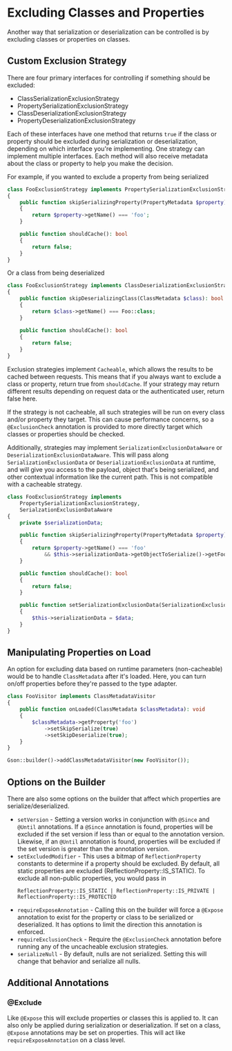 Excluding Classes and Properties
================================

Another way that serialization or deserialization can be controlled is
by excluding classes or properties on classes.

Custom Exclusion Strategy
-------------------------

There are four primary interfaces for controlling if something should
be excluded:

* ClassSerializationExclusionStrategy
* PropertySerializationExclusionStrategy
* ClassDeserializationExclusionStrategy
* PropertyDeserializationExclusionStrategy

Each of these interfaces have one method that returns `true` if the
class or property should be excluded during serialization or
deserialization, depending on which interface you're implementing. One
strategy can implement multiple interfaces. Each method will also
receive metadata about the class or property to help you make the
decision.

For example, if you wanted to exclude a property from being serialized

```php
class FooExclusionStrategy implements PropertySerializationExclusionStrategy
{
    public function skipSerializingProperty(PropertyMetadata $property): bool
    {
        return $property->getName() === 'foo';
    }

    public function shouldCache(): bool
    {
        return false;
    }
}
```

Or a class from being deserialized

```php
class FooExclusionStrategy implements ClassDeserializationExclusionStrategy
{
    public function skipDeserializingClass(ClassMetadata $class): bool
    {
        return $class->getName() === Foo::class;
    }

    public function shouldCache(): bool
    {
        return false;
    }
}
```

Exclusion strategies implement `Cacheable`, which allows the results
to be cached between requests. This means that if you always want to
exclude a class or property, return true from `shouldCache`. If your
strategy may return different results depending on request data or the
authenticated user, return false here.

If the strategy is not cacheable, all such strategies will be run
on every class and/or property they target. This can cause performance
concerns, so a `@ExclusionCheck` annotation is provided to more directly
target which classes or properties should be checked.

Additionally, strategies may implement `SerializationExclusionDataAware`
or `DeserializationExclusionDataAware`. This will pass along
`SerializationExclusionData` or `DeserializationExclusionData` at
runtime, and will give you access to the payload, object that's being
serialized, and other contextual information like the current path. This
is not compatible with a cacheable strategy.

```php
class FooExclusionStrategy implements
    PropertySerializationExclusionStrategy,
    SerialzationExclusionDataAware
{
    private $serializationData;

    public function skipSerializingProperty(PropertyMetadata $property): bool
    {
        return $property->getName() === 'foo'
            && $this->serializationData->getObjectToSerialize()->getFoo() !== 5;
    }

    public function shouldCache(): bool
    {
        return false;
    }

    public function setSerializationExclusionData(SerializationExclusionData $data): void
    {
        $this->serializationData = $data;
    }
}
```

Manipulating Properties on Load
-------------------------------

An option for excluding data based on runtime parameters (non-cacheable)
would be to handle `ClassMetadata` after it's loaded. Here, you can
turn on/off properties before they're passed to the type adapter.

```php
class FooVisitor implements ClassMetadataVisitor
{
    public function onLoaded(ClassMetadata $classMetadata): void
    {
        $classMetadata->getProperty('foo')
            ->setSkipSerialize(true)
            ->setSkipDeserialize(true);
    }
}

Gson::builder()->addClassMetadataVisitor(new FooVisitor());
```

Options on the Builder
----------------------

There are also some options on the builder that affect which properties
are serialize/deserialized.

* `setVersion` - Setting a version works in conjunction with `@Since` and
  `@Until` annotations.  If a `@Since` annotation is found, properties
  will be excluded if the set version if less than or equal to the
  annotation version. Likewise, if an `@Until` annotation is found,
  properties will be excluded if the set version is greater than the
  annotation version.
* `setExcludedModifier` - This uses a bitmap of `ReflectionProperty`
  constants to determine if a property should be excluded.  By default,
  all static properties are excluded (ReflectionProperty::IS_STATIC).
  To exclude all non-public properties, you would pass in
  ```
  ReflectionProperty::IS_STATIC | ReflectionProperty::IS_PRIVATE | ReflectionProperty::IS_PROTECTED
  ```
* `requireExposeAnnotation` - Calling this on the builder will force
  a `@Expose` annotation to exist for the property or class to be
  serialized or deserialized.  It has options to limit the direction
  this annotation is enforced.
* `requireExclusionCheck` - Require the `@ExclusionCheck` annotation
  before running any of the uncacheable exclusion strategies.
* `serializeNull` - By default, nulls are not serialized.  Setting this
  will change that behavior and serialize all nulls.

Additional Annotations
----------------------

### @Exclude

Like `@Expose` this will exclude properties or classes this is applied
to.  It can also only be applied during serialization or deserialization.
If set on a class, `@Expose` annotations may be set on properties. This
will act like `requireExposeAnnotation` on a class level.

